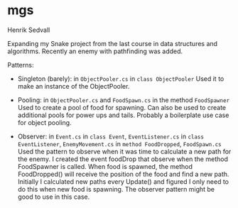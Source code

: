 # mgs
Henrik Sedvall

Expanding my Snake project from the last course in data structures and algorithms.
Recently an enemy with pathfinding was added.

Patterns:
- Singleton (barely): in `ObjectPooler.cs` in `class ObjectPooler`
  Used it to make an instance of the ObjectPooler.

- Pooling: in `ObjectPooler.cs` and `FoodSpawn.cs` in the method `FoodSpawner`
  Used to create a pool of food for spawning. 
  Can also be used to create additional pools for power ups and tails.
  Probably a boilerplate use case for object pooling.

- Observer: in `Event.cs` in `class Event`, `EventListener.cs` in `class EventListener`, `EnemyMovement.cs` in `method FoodDropped`, `FoodSpawn.cs`
  Used the pattern to observe when it was time to calculate a new path for the enemy.
  I created the event foodDrop that observe when the method FoodSpawner is called.
  When food is spawned, the method FoodDropped() will receive the position of the food and find a new path.
  Initially I calculated new paths every Update() and figured I only need to do this when new food is spawning.
  The observer pattern might be good to use in this case. 
